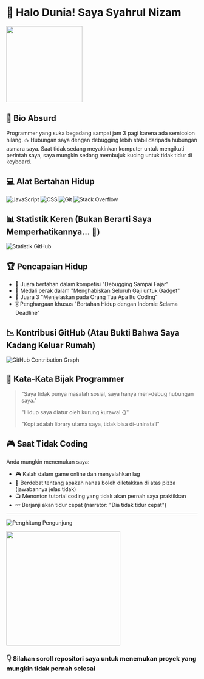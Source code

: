 # 👋 Halo Dunia! Saya Syahrul Nizam

<img src="https://media.giphy.com/media/au5Pp8i1HL7cAmzAkk/giphy.gif" width="200">

## 🤖 Bio Absurd

Programmer yang suka begadang sampai jam 3 pagi karena ada semicolon hilang. ☕ Hubungan saya dengan debugging lebih stabil daripada hubungan asmara saya. Saat tidak sedang meyakinkan komputer untuk mengikuti perintah saya, saya mungkin sedang membujuk kucing untuk tidak tidur di keyboard.

## 💻 Alat Bertahan Hidup

![JavaScript](https://img.shields.io/badge/JavaScript-Saya%20menulis%20bug%20dengan%20ini-yellow?style=for-the-badge&logo=javascript)
![CSS](https://img.shields.io/badge/CSS-Sihir%20hitam%20yang%20saya%20pura--pura%20pahami-blue?style=for-the-badge&logo=css3)
![Git](https://img.shields.io/badge/Git-Mesin%20waktu%20untuk%20menyimpan%20kesalahan-red?style=for-the-badge&logo=git)
![Stack Overflow](https://img.shields.io/badge/Stack%20Overflow-Guru%20spiritual%20saya-orange?style=for-the-badge&logo=stackoverflow)

## 📊 Statistik Keren (Bukan Berarti Saya Memperhatikannya... 👀)

![Statistik GitHub](https://github-readme-stats.vercel.app/api?username=syahrulnizam7&theme=radical&hide_border=false&include_all_commits=true&count_private=true&custom_title=Prestasi%20Mengetik%20Random%20Saya&show_icons=true)

## 🏆 Pencapaian Hidup

- 🥇 Juara bertahan dalam kompetisi "Debugging Sampai Fajar"
- 🥈 Medali perak dalam "Menghabiskan Seluruh Gaji untuk Gadget"
- 🥉 Juara 3 "Menjelaskan pada Orang Tua Apa Itu Coding"
- 🎖️ Penghargaan khusus "Bertahan Hidup dengan Indomie Selama Deadline"

## 📉 Kontribusi GitHub (Atau Bukti Bahwa Saya Kadang Keluar Rumah)

![GitHub Contribution Graph](https://github-readme-activity-graph.vercel.app/graph?username=syahrulnizam7&theme=dracula&custom_title=Bukti%20Aktivitas%20Saya%20(Kebanyakan%20Pada%20Jam%202%20Pagi))

## 💬 Kata-Kata Bijak Programmer

> "Saya tidak punya masalah sosial, saya hanya men-debug hubungan saya."
> 
> "Hidup saya diatur oleh kurung kurawal {}"
> 
> "Kopi adalah library utama saya, tidak bisa di-uninstall"

## 🎮 Saat Tidak Coding

Anda mungkin menemukan saya:
- 🎮 Kalah dalam game online dan menyalahkan lag
- 🍕 Berdebat tentang apakah nanas boleh diletakkan di atas pizza (jawabannya jelas tidak)
- 📺 Menonton tutorial coding yang tidak akan pernah saya praktikkan
- 💤 Berjanji akan tidur cepat (narrator: "Dia tidak tidur cepat")

---

![Penghitung Pengunjung](https://profile-counter.glitch.me/syahrulnizam7/count.svg)

<img src="https://media.giphy.com/media/xUOxeYzt1Ei7AMnsFq/giphy.gif" width="300">

### 👇 Silakan scroll repositori saya untuk menemukan proyek yang mungkin tidak pernah selesai
